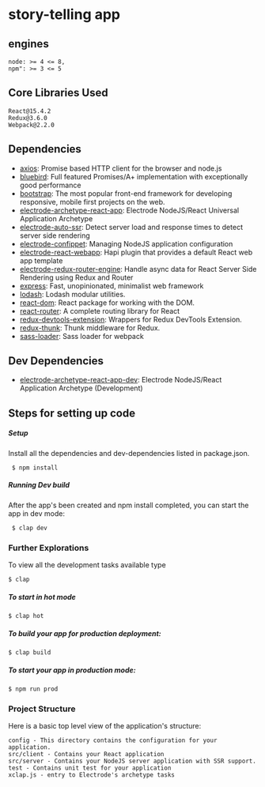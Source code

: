 # story-telling app



## engines

    node: >= 4 <= 8,
    npm": >= 3 <= 5


## Core Libraries Used
    React@15.4.2
    Redux@3.6.0
    Webpack@2.2.0

## Dependencies

- [axios](https://github.com/mzabriskie/axios): Promise based HTTP client for the browser and node.js
- [bluebird](https://github.com/petkaantonov/bluebird): Full featured Promises/A+ implementation with exceptionally good performance
- [bootstrap](https://github.com/twbs/bootstrap): The most popular front-end framework for developing responsive, mobile first projects on the web.
- [electrode-archetype-react-app](https://github.com/electrode-io/electrode): Electrode NodeJS/React Universal Application Archetype
- [electrode-auto-ssr](https://github.com/electrode-io/electrode): Detect server load and response times to detect server side rendering
- [electrode-confippet](https://github.com/electrode-io/electrode-confippet): Managing NodeJS application configuration
- [electrode-react-webapp](https://github.com/electrode-io/electrode): Hapi plugin that provides a default React web app template
- [electrode-redux-router-engine](https://github.com/electrode-io/electrode): Handle async data for React Server Side Rendering using Redux and Router
- [express](https://github.com/expressjs/express): Fast, unopinionated, minimalist web framework
- [lodash](https://github.com/lodash/lodash): Lodash modular utilities.
- [react-dom](https://github.com/facebook/react): React package for working with the DOM.
- [react-router](https://github.com/reacttraining/react-router): A complete routing library for React
- [redux-devtools-extension](https://github.com/zalmoxisus/redux-devtools-extension): Wrappers for Redux DevTools Extension.
- [redux-thunk](https://github.com/gaearon/redux-thunk): Thunk middleware for Redux.
- [sass-loader](https://github.com/webpack-contrib/sass-loader): Sass loader for webpack

## Dev Dependencies

- [electrode-archetype-react-app-dev](https://github.com/electrode-io/electrode): Electrode NodeJS/React Application Archetype (Development)

## Steps for setting up code

##### Setup
Install all the dependencies and dev-dependencies listed in package.json.

     $ npm install


##### Running Dev build
After the app's been created and npm install completed, you can start the app in dev mode:
     
     $ clap dev

### Further Explorations
To view all the development tasks available type 

    $ clap

##### To start in hot mode
    
    $ clap hot
    
##### To build your app for production deployment:

    $ clap build

##### To start your app in production mode:

    $ npm run prod

### Project Structure
Here is a basic top level view of the application's structure:

    config - This directory contains the configuration for your application.
    src/client - Contains your React application
    src/server - Contains your NodeJS server application with SSR support.
    test - Contains unit test for your application
    xclap.js - entry to Electrode's archetype tasks
